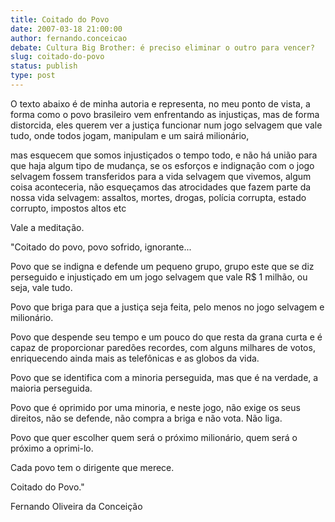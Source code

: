 ```yaml
---
title: Coitado do Povo
date: 2007-03-18 21:00:00
author: fernando.conceicao
debate: Cultura Big Brother: é preciso eliminar o outro para vencer?
slug: coitado-do-povo
status: publish 
type: post
---
```


O texto abaixo é de minha autoria e representa, no meu ponto de vista, a forma como o povo brasileiro vem enfrentando as injustiças, mas de forma distorcida, eles querem ver a justiça funcionar num jogo selvagem que vale tudo, onde todos jogam, manipulam e um sairá milionário,  

mas esquecem que somos injustiçados o tempo todo, e não há união para que haja algum tipo de mudança, se os esforços e indignação com o jogo selvagem fossem transferidos para a vida selvagem que vivemos, algum coisa aconteceria, não esqueçamos das atrocidades que fazem parte da nossa vida selvagem: assaltos, mortes, drogas, polícia corrupta, estado corrupto, impostos altos etc  

Vale a meditação.  

  

"Coitado do povo, povo sofrido, ignorante...  

  

Povo que se indigna e defende um pequeno grupo, grupo este que se diz perseguido e injustiçado em um jogo selvagem que vale R$ 1 milhão, ou seja, vale tudo.  

  

Povo que briga para que a justiça seja feita, pelo menos no jogo selvagem e milionário.  

  

Povo que despende seu tempo e um pouco do que resta da grana curta e é capaz de proporcionar paredões recordes, com alguns milhares de votos, enriquecendo ainda mais as telefônicas e as globos da vida.  

  

Povo que se identifica com a minoria perseguida, mas que é na verdade, a maioria perseguida.  

  

Povo que é oprimido por uma minoria, e neste jogo, não exige os seus direitos, não se defende, não compra a briga e não vota. Não liga.  

  

Povo que quer escolher quem será o próximo milionário, quem será o próximo a oprimi-lo.  

  

Cada povo tem o dirigente que merece.  

  

Coitado do Povo."  

  

Fernando Oliveira da Conceição
